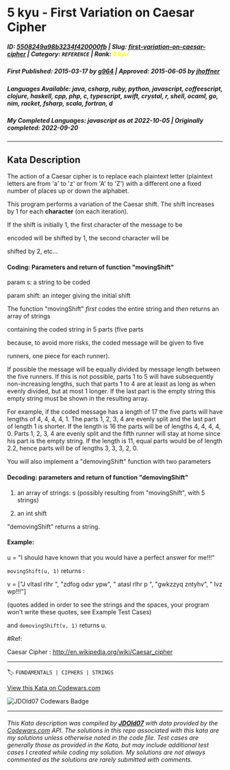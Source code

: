 # 5 kyu - First Variation on Caesar Cipher

##### **ID**: [5508249a98b3234f420000fb](https://www.codewars.com/kata/5508249a98b3234f420000fb) | **Slug**: [first-variation-on-caesar-cipher](https://www.codewars.com/kata/5508249a98b3234f420000fb) | **Category**: `REFERENCE` | **Rank**: <span style="color:yellow">5 kyu</span>

##### **First Published**: 2015-03-17 ***by*** [g964](https://www.codewars.com/users/g964) | **Approved**: 2015-06-05 ***by*** [jhoffner](https://www.codewars.com/users/jhoffner)

##### **Languages Available**: java, csharp, ruby, python, javascript, coffeescript, clojure, haskell, cpp, php, c, typescript, swift, crystal, r, shell, ocaml, go, nim, racket, fsharp, scala, fortran, d

##### **My Completed Languages**: javascript ***as at*** 2022-10-05 | **Originally completed**: 2022-09-20

---

## Kata Description


The action of a Caesar cipher is to replace each plaintext letter (plaintext letters are from 'a' to 'z' or from 'A' to 'Z') with a different one a fixed number of places up or down the alphabet.



This program performs a variation of the Caesar shift. The shift increases by 1 for each **character** (on each iteration).



If the shift is initially 1, the first character of the message to be

encoded will be shifted by 1, the second character will be

shifted by 2, etc...



#### Coding: Parameters and return of function "movingShift"



param s: a string to be coded



param shift: an integer giving the initial shift



The function "movingShift" *first* codes the entire string and *then* returns an array of strings 

containing the coded string in 5 parts (five parts

because, to avoid more risks, the coded message will be given to five

runners, one piece for each runner). 



If possible the message will be equally divided by message length between the five runners. If this is not possible, parts 1 to 5 will have subsequently non-increasing lengths, such that parts 1 to 4 are at least as long as when evenly divided, but at most 1 longer. If the last part is the empty string this empty string must be shown in the resulting array.



For example, if the coded message has a length of 17 the five parts will have lengths of 4, 4, 4, 4, 1. The parts 1, 2, 3, 4 are evenly split and the last part of length 1 is shorter. If the length is 16 the parts will be of lengths 4, 4, 4, 4, 0. Parts 1, 2, 3, 4 are evenly split and the fifth runner will stay at home since his part is the empty string. If the length is 11, equal parts would be of length 2.2, hence parts will be of lengths 3, 3, 3, 2, 0.



You will also implement a "demovingShift" function with two parameters 



#### Decoding: parameters and return of function "demovingShift"



1) an array of strings: s (possibly resulting from "movingShift", with 5 strings)



2) an int shift



"demovingShift" returns a string.



#### Example: 



u = "I should have known that you would have a perfect answer for me!!!"



`movingShift(u, 1)` returns : 



v = ["J vltasl rlhr ", "zdfog odxr ypw", " atasl rlhr p ", "gwkzzyq zntyhv", " lvz wp!!!"]



(quotes added in order to see the strings and the spaces, your program won't write these quotes, see Example Test Cases)



and `demovingShift(v, 1)` returns u.

#Ref:



Caesar Cipher : http://en.wikipedia.org/wiki/Caesar_cipher



---


🏷 `FUNDAMENTALS | CIPHERS | STRINGS`


[View this Kata on Codewars.com](https://www.codewars.com/kata/5508249a98b3234f420000fb)

![](https://www.codewars.com/users/jdold07/badges/large "JDOld07 Codewars Badge")

---

###### *This Kata description was compiled by [**JDOld07**](https://tpstech.dev) with data provided by the [Codewars.com](https://www.codewars.com) API.  The solutions in this repo associated with this kata are my solutions unless otherwise noted in the code file.  Test cases are generally those as provided in the Kata, but may include additional test cases I created while coding my solution.  My solutions are not always commented as the solutions are rarely submitted with comments.*
